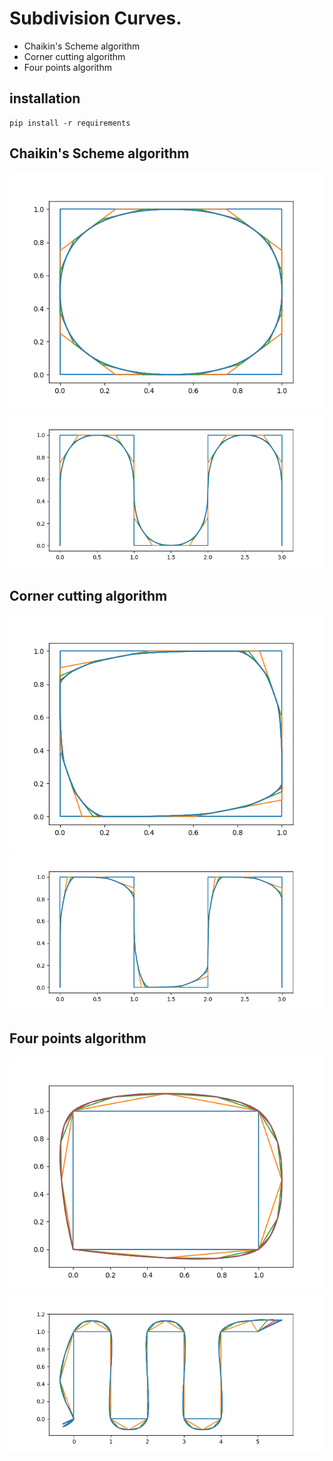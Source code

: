 # Subdivision Curves.
* Chaikin's Scheme algorithm
* Corner cutting algorithm
* Four points algorithm

## installation
```
pip install -r requirements
```

## Chaikin's Scheme algorithm
<img src="images/chaikin/01.png">
<img src="images/chaikin/02.png">

## Corner cutting algorithm
<img src="images/corner/01.png">
<img src="images/corner/02.png">

## Four points algorithm
<img src="images/fourPoint/01.png">
<img src="images/fourPoint/02.png">

